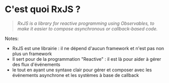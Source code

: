 <!-- .slide: class="quote-slide" -->

# C'est quoi RxJS ?

<blockquote>
<cite>
  RxJS is a library for reactive programming using Observables, to make it easier to compose asynchronous or callback-based code.
</cite>
</blockquote>

Notes:

- RxJS est une librairie : il ne dépend d'aucun framework et n'est pas non plus un framework
- Il sert pour de la programmation "Reactive" : il est là pour aider à gérer des flux d'événements
- le tout en ayant une syntaxe clair pour gérer et composer avec les événements asynchrone et les systèmes à base de callback
